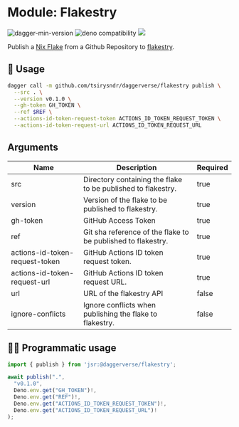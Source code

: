 # Module: Flakestry

![dagger-min-version](https://img.shields.io/badge/dagger-v0.10.0-blue?color=3D66FF)
![deno compatibility](https://shield.deno.dev/deno/^1.41)
[![](https://jsr.io/badges/@daggerverse/flakestry)](https://jsr.io/@daggerverse/flakestry)

Publish a [Nix Flake](https://nix.dev/concepts/flakes/) from a Github Repository to [flakestry](https://flakestry.dev).

## 🚀 Usage

```sh
dagger call -m github.com/tsirysndr/daggerverse/flakestry publish \
  --src . \
  --version v0.1.0 \
  --gh-token GH_TOKEN \
  --ref $REF \
  --actions-id-token-request-token ACTIONS_ID_TOKEN_REQUEST_TOKEN \
  --actions-id-token-request-url ACTIONS_ID_TOKEN_REQUEST_URL
```

## Arguments

| Name                           | Description                                                    | Required |
| ------------------------------ | -------------------------------------------------------------- | -------- |
| src                            | Directory containing the flake to be published to flakestry.   | true     |
| version                        | Version of the flake to be published to flakestry.           | true     |
| gh-token                       | GitHub Access Token                          | true     |
| ref                            | Git sha reference of the flake to be published to flakestry.   | true     |
| actions-id-token-request-token | GitHub Actions ID token request token.                 | true     |
| actions-id-token-request-url   | GitHub Actions ID token request URL.                   | true     |
| url                            | URL of the flakestry API                                 | false    |
| ignore-conflicts               | Ignore conflicts when publishing the flake to flakestry. | false    |

## 🧑‍💻 Programmatic usage

```typescript
import { publish } from 'jsr:@daggerverse/flakestry';

await publish(".",
  "v0.1.0",
  Deno.env.get("GH_TOKEN")!,
  Deno.env.get("REF")!,
  Deno.env.get("ACTIONS_ID_TOKEN_REQUEST_TOKEN")!,
  Deno.env.get("ACTIONS_ID_TOKEN_REQUEST_URL")!
);
```
